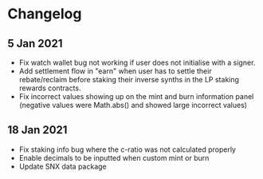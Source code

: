 # Changelog

## 5 Jan 2021

- Fix watch wallet bug not working if user does not initialise with a signer.
- Add settlement flow in "earn" when user has to settle their rebate/reclaim before staking their inverse synths in the LP staking rewards contracts.
- Fix incorrect values showing up on the mint and burn information panel (negative values were Math.abs() and showed large incorrect values)

## 18 Jan 2021
- Fix staking info bug where the c-ratio was not calculated properly
- Enable decimals to be inputted when custom mint or burn
- Update SNX data package
